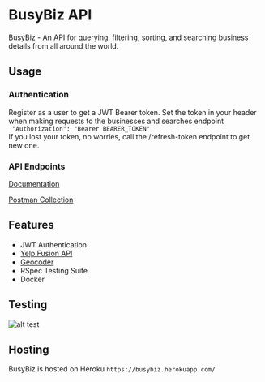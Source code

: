 # BusyBiz API

BusyBiz - An API for querying, filtering, sorting, and searching business details from all around the world. 

## Usage

### Authentication
Register as a user to get a JWT Bearer token.
Set the token in your header when making requests to the businesses and searches endpoint\
``` "Authorization": "Bearer BEARER_TOKEN"```\
If you lost your token, no worries, call the /refresh-token endpoint to get new one.

### API Endpoints

[Documentation](https://busybiz.herokuapp.com/api-docs)

[Postman Collection](https://www.getpostman.com/collections/2c13bd4affdda315b2b5)


## Features
- JWT Authentication
- [Yelp Fusion API](https://www.yelp.com/fusion)
- [Geocoder](https://github.com/alexreisner/geocoder)
- RSpec Testing Suite
- Docker

## Testing
![alt test](https://p63.f2.n0.cdn.getcloudapp.com/items/OAuqqNR9/Image%202020-08-13%20at%2011.20.10%20PM.png)

## Hosting
BusyBiz is hosted on Heroku
`https://busybiz.herokuapp.com/`
